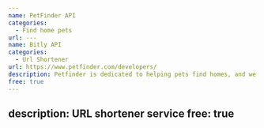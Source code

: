 ```yaml
---
name: PetFinder API
categories:
  - Find home pets
url: ---
name: Bitly API
categories:
  - Url Shortener
url: https://www.petfinder.com/developers/
description: Petfinder is dedicated to helping pets find homes, and we know you are too. Petfinder's free API is another way we extend your reach to get pets adopted.
free: true
---
```


description: URL shortener service
free: true
---
